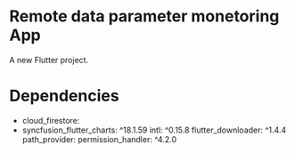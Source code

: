 # Remote data parameter monetoring App

A new Flutter project.

# Dependencies
  - cloud_firestore:
  - syncfusion_flutter_charts: ^18.1.59
  intl: ^0.15.8
  flutter_downloader: ^1.4.4
  path_provider:
  permission_handler: ^4.2.0




